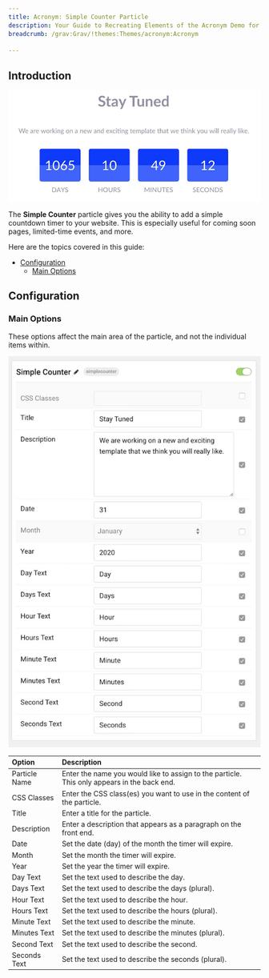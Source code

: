 ```yaml
---
title: Acronym: Simple Counter Particle
description: Your Guide to Recreating Elements of the Acronym Demo for Grav
breadcrumb: /grav:Grav/!themes:Themes/acronym:Acronym

---
```


## Introduction

![](assets/particle_simplecounter1.jpeg)

The **Simple Counter** particle gives you the ability to add a simple countdown timer to your website. This is especially useful for coming soon pages, limited-time events, and more.

Here are the topics covered in this guide:

* [Configuration](#configuration)
    - [Main Options](#main-options)

## Configuration

### Main Options 

These options affect the main area of the particle, and not the individual items within.

![](assets/particle_simplecounter2.jpeg)

| Option        | Description                                                                                 |
| :-----        | :-----                                                                                      |
| Particle Name | Enter the name you would like to assign to the particle. This only appears in the back end. |
| CSS Classes   | Enter the CSS class(es) you want to use in the content of the particle.                     |
| Title         | Enter a title for the particle.                                                             |
| Description   | Enter a description that appears as a paragraph on the front end.                           |
| Date          | Set the date (day) of the month the timer will expire.                                      |
| Month         | Set the month the timer will expire.                                                        |
| Year          | Set the year the timer will expire.                                                         |
| Day Text      | Set the text used to describe the day.                                                      |
| Days Text     | Set the text used to describe the days (plural).                                            |
| Hour Text     | Set the text used to describe the hour.                                                     |
| Hours Text    | Set the text used to describe the hours (plural).                                           |
| Minute Text   | Set the text used to describe the minute.                                                   |
| Minutes Text  | Set the text used to describe the minutes (plural).                                         |
| Second Text   | Set the text used to describe the second.                                                   |
| Seconds Text  | Set the text used to describe the seconds (plural).                                         |


